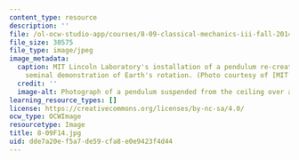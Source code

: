 ```yaml
---
content_type: resource
description: ''
file: /ol-ocw-studio-app/courses/8-09-classical-mechanics-iii-fall-2014/dde7a20ef5a7de59cfa8e0e9423f4d44_8-09F14.jpg
file_size: 30575
file_type: image/jpeg
image_metadata:
  caption: MIT Lincoln Laboratory's installation of a pendulum re-creates Foucault's
    seminal demonstration of Earth's rotation. (Photo courtesy of [MIT Lincoln Laboratory](https://www.ll.mit.edu/).)
  credit: ''
  image-alt: Photograph of a pendulum suspended from the ceiling over a circular base.
learning_resource_types: []
license: https://creativecommons.org/licenses/by-nc-sa/4.0/
ocw_type: OCWImage
resourcetype: Image
title: 8-09F14.jpg
uid: dde7a20e-f5a7-de59-cfa8-e0e9423f4d44
---
```

